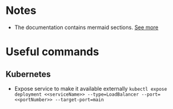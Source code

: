 # Notes

* The documentation contains mermaid
  sections. [See more](https://github.blog/2022-02-14-include-diagrams-markdown-files-mermaid/)

# Useful commands

## Kubernetes

* Expose service to make it available externally
  `kubectl expose deployment <<serviceName>> --type=LoadBalancer --port=<<portNumber>> --target-port=main`